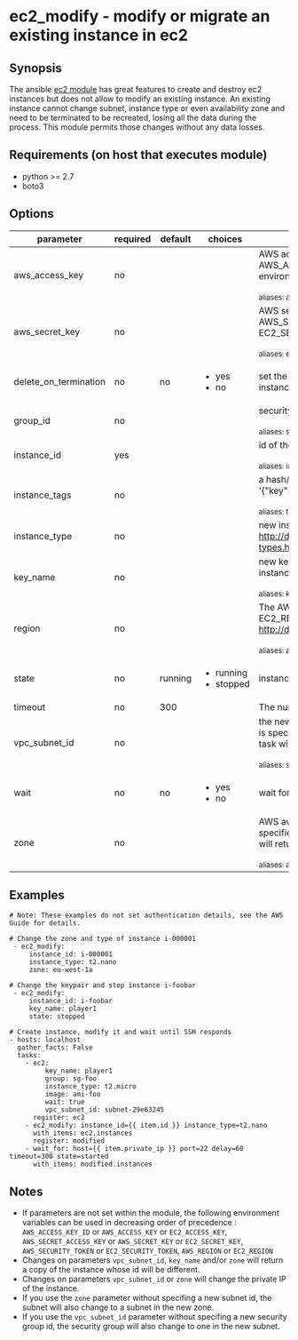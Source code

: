 # ec2_modify - modify or migrate an existing instance in ec2

## Synopsis

The ansible [ec2 module](http://docs.ansible.com/ansible/ec2_module.html) has great features to create and destroy ec2 instances but does not allow to modify an existing instance.
An existing instance cannot change subnet, instance type or even availability zone and need to be terminated to be recreated, losing all the data during the process.
This module permits those changes without any data losses.

## Requirements (on host that executes module)

* python >= 2.7
* boto3

## Options

| parameter      | required    | default | choices | comments             |
|----------------|-------------|---------|---------|----------------------|
| aws_access_key | no          |         |         | <div>AWS access key. If not set then the value of the AWS_ACCESS_KEY_ID, AWS_ACCESS_KEY or EC2_ACCESS_KEY environment variable is used.</div><br/><div style="font-size:small;">aliases: access_key</div> |
| aws_secret_key | no          |         |         | <div>AWS secret key. If not set then the value of the AWS_SECRET_ACCESS_KEY, AWS_SECRET_KEY, or EC2_SECRET_KEY environment variable is used.</div><br/><div style="font-size:small;">aliases: ec2_secret_key, secret_key</div> |
| delete_on_termination | no   | no      | <ul><li>yes</li><li>no</li></ul> | set the DeleteOnTerminate flag on all the disks attached to the instance |
| group_id       | no          |         |         | <div>security group id (or list of ids) to use with the instance</div><br/><div style="font-size:small;">aliases: security_group_id, security_group_ids, security_group, security_groups</div> |
| instance_id    | yes         |         |         | <div>id of the instance which changes are applied on</div><br/><div style="font-size:small;">aliases: instance</div> |
| instance_tags  | no          |         |         | <div>a hash/dictionary of tags to add to the instance; '{"key":"value"}' and '{"key":"value","key":"value"}'</div><br/><div style="font-size:small;">aliases: tags</div> |
| instance_type  | no          |         |         | new instance type to use for the instance, see http://docs.aws.amazon.com/AWSEC2/latest/UserGuide/instance-types.html |
| key_name       | no          |         |         | <div>new key pair to use on the instance. That task will return a new instance id.</div><br/><div style="font-size:small;">aliases: keypair, ssh_key</div> |
| region         | no          |         |         | <div>The AWS region to use. If not specified then the value of the EC2_REGION environment variable, if any, is used. See http://docs.aws.amazon.com/general/latest/gr/rande.html#ec2_region</div><br/><div style="font-size:small;">aliases: aws_region, ec2_region</div> |
| state          | no          | running | <ul><li>running</li><li>stopped</li></ul> | instance state after changes |
| timeout        | no          |     300 |         | The number of seconds before the module tasks exits on error |
| vpc_subnet_id  | no          |         |         | <div>the new subnet ID in which to launch the instance. If no security group is specified, also change the group with one in the new subnet. That task will return a new instance id.</div><br/><div style="font-size:small;">aliases: subnet, subnet_id</div> |
| wait           | no          |     no  | <ul><li>yes</li><li>no</li></ul> | wait for the instance to be in the desired state before returning |
| zone           | no          |         |         | <div>AWS availability zone in which to launch the instance. If no subnet is specified, also change the subnet with one in the new zone. That task will return a new instance id</div><br/><div style="font-size:small;">aliases: availability_zone, placement, aws_zone, ec2_zone</div> |

## Examples

```
# Note: These examples do not set authentication details, see the AWS Guide for details.

# Change the zone and type of instance i-000001
 - ec2_modify:
     instance_id: i-000001
     instance_type: t2.nano
     zone: eu-west-1a

# Change the keypair and stop instance i-foobar
 - ec2_modify:
     instance_id: i-foobar
     key_name: player1
     state: stopped

# Create instance, modify it and wait until SSH responds
- hosts: localhost
  gather_facts: False
  tasks:
    - ec2:
         key_name: player1
         group: sg-foo
         instance_type: t2.micro
         image: ami-foo
         wait: true
         vpc_subnet_id: subnet-29e63245
      register: ec2
    - ec2_modify: instance_id={{ item.id }} instance_type=t2.nano
      with_items: ec2.instances
      register: modified
    - wait_for: host={{ item.private_ip }} port=22 delay=60 timeout=300 state=started
      with_items: modified.instances
```

## Notes

* If parameters are not set within the module, the following environment variables can be used in decreasing order of precedence : `AWS_ACCESS_KEY_ID` or `AWS_ACCESS_KEY` or `EC2_ACCESS_KEY`, `AWS_SECRET_ACCESS_KEY` or `AWS_SECRET_KEY` or `EC2_SECRET_KEY`, `AWS_SECURITY_TOKEN` or `EC2_SECURITY_TOKEN`, `AWS_REGION` or `EC2_REGION`
* Changes on parameters `vpc_subnet_id`, `key_name` and/or `zone` will return a copy of the instance whose id will be different.
* Changes on parameters `vpc_subnet_id` or `zone` will change the private IP of the instance.
* If you use the `zone` parameter without specifing a new subnet id, the subnet will also change to a subnet in the new zone.
* If you use the `vpc_subnet_id` parameter without specifing a new security group id, the security group will also change to one in the new subnet.
